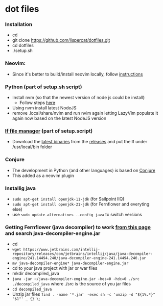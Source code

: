 # dot files

### Installation
* cd
* git clone https://github.com/lispercat/dotfiles.git
* cd dotfiles
* ./setup.sh

### Neovim:
* Since it's better to build/install neovim locally, follow [instructions](https://github.com/neovim/neovim/blob/master/BUILD.md)

### Python (part of setup.sh script)
* Install nvm (so that the newest version of node js could be install)
  * Follow steps [here](https://www.geeksforgeeks.org/how-to-install-nvm-on-ubuntu-22-04/) 
* Using nvm install latest NodeJS
* remove .local/share/nvim and run nvim again letting LazyVim populate it again now based on the latest NodeJS version

### [lf file manager](https://github.com/gokcehan/lf) (part of setup.script)
* Download the [latest binaries](https://github.com/gokcehan/lf/releases/download/r32/lf-linux-amd64.tar.gz) from the [releases](https://github.com/gokcehan/lf/releases) and put the lf under /usr/local/bin folder

### Conjure
* The development in Python (and other languages) is based on [Conjure](https://github.com/Olical/conjure) 
* This added as a neovim plugin

### Installig java
* `sudo apt-get install openjdk-11-jdk` (for Sailpoint IIQ)
* `sudo apt-get install openjdk-21-jdk` (for Fernflower and everyting else)
* use `sudo update-alternatives --config java` to switch versions

### Getting Fernflower (java decompiler) to work [from this page](https://www.jetbrains.com/intellij-repository/releases/) and search java-decompiler-engine.jar
* cd 
* `wget https://www.jetbrains.com/intellij-repository/releases/com/jetbrains/intellij/java/java-decompiler-engine/241.14494.240/java-decompiler-engine-241.14494.240.jar`
* `mv java-decompiler-engine* java-decompiler-engine.jar`
* cd to your java project with jar or war files
* mkdir decompiled_java
* `java -jar ~/java-decompiler-engine.jar -hes=0 -hdc=0 ./src ./decompiled_java` where ./src is the source of you jar files
* `cd decompiled_java`
* Unzip jar files `find . -name '*.jar' -exec sh -c 'unzip -d "${1%.*}" "$1"' _ {} \;`






